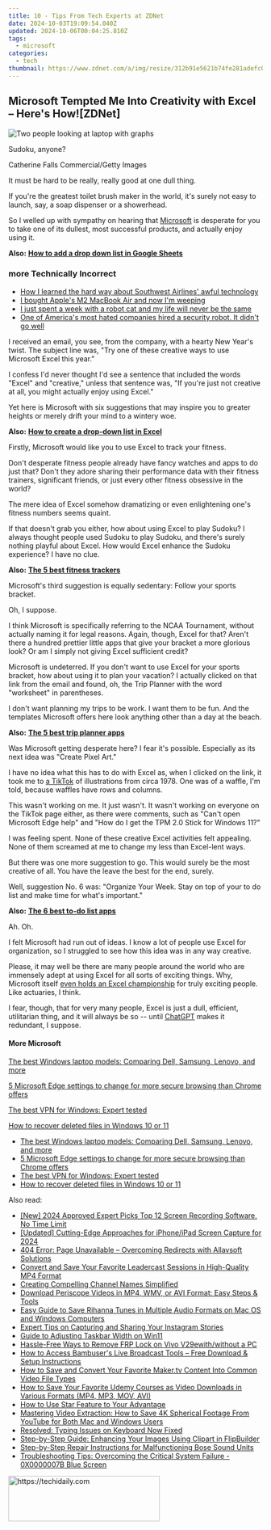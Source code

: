 ```yaml
---
title: 10 - Tips From Tech Experts at ZDNet
date: 2024-10-03T19:09:54.040Z
updated: 2024-10-06T00:04:25.810Z
tags:
  - microsoft
categories:
  - tech
thumbnail: https://www.zdnet.com/a/img/resize/312b91e5621b74fe281adefc042af30336beb6e0/2020/02/05/f99ba5cc-f209-44e1-98e8-3ebf49d5bee3/bloated-start.png?width=278&height=156&fit=crop&format=pjpg&auto=webp
---
```


## Microsoft Tempted Me Into Creativity with Excel – Here's How![ZDNet]

![Two people looking at laptop with graphs](https://www.zdnet.com/a/img/resize/eafd1a387bb7e6b0265f3284c302e0f46ce07339/2023/02/03/af3b58e0-11c8-4c69-a84b-e91c7dc510eb/gettyimages-1441723112.jpg?auto=webp&width=1280)

Sudoku, anyone?

Catherine Falls Commercial/Getty Images

It must be hard to be really, really good at one dull thing.

If you're the greatest toilet brush maker in the world, it's surely not easy to launch, say, a soap dispenser or a showerhead.

So I welled up with sympathy on hearing that [Microsoft](https://www.zdnet.com/home-and-office/work-life/microsoft-teams-premium-is-getting-a-gpt-boost-via-openai/) is desperate for you to take one of its dullest, most successful products, and actually enjoy using it.

**Also:** [**How to add a drop down list in Google Sheets**](https://www.zdnet.com/home-and-office/work-life/how-to-add-a-drop-down-list-in-google-sheets/)

### more Technically Incorrect

* [How I learned the hard way about Southwest Airlines' awful technology](https://www.zdnet.com/article/how-i-learned-the-hard-way-about-southwest-airlines-awful-technology/)
* [I bought Apple's M2 MacBook Air and now I'm weeping](https://www.zdnet.com/article/i-bought-apples-m2-macbook-air-and-now-im-weeping/)
* [I just spent a week with a robot cat and my life will never be the same](https://www.zdnet.com/article/i-just-spent-a-week-with-a-robot-cat-and-my-life-will-never-be-the-same/)
* [One of America's most hated companies hired a security robot. It didn't go well](https://www.zdnet.com/article/one-of-americas-most-hated-companies-hired-a-security-robot-it-didnt-go-well/)

I received an email, you see, from the company, with a hearty New Year's twist. The subject line was, "Try one of these creative ways to use Microsoft Excel this year." 

I confess I'd never thought I'd see a sentence that included the words "Excel" and "creative," unless that sentence was, "If you're just not creative at all, you might actually enjoy using Excel." 

Yet here is Microsoft with six suggestions that may inspire you to greater heights or merely drift your mind to a wintery woe.

**Also:** [**How to create a drop-down list in Excel**](https://www.zdnet.com/home-and-office/work-life/how-to-create-a-drop-down-list-in-excel/)

Firstly, Microsoft would like you to use Excel to track your fitness. 

Don't desperate fitness people already have fancy watches and apps to do just that? Don't they adore sharing their performance data with their fitness trainers, significant friends, or just every other fitness obsessive in the world? 

The mere idea of Excel somehow dramatizing or even enlightening one's fitness numbers seems quaint.

If that doesn't grab you either, how about using Excel to play Sudoku? I always thought people used Sudoku to play Sudoku, and there's surely nothing playful about Excel. How would Excel enhance the Sudoku experience? I have no clue.

**Also:** [**The 5 best fitness trackers**](https://www.zdnet.com/article/best-fitness-tracker/) 

Microsoft's third suggestion is equally sedentary: Follow your sports bracket.

Oh, I suppose. 

I think Microsoft is specifically referring to the NCAA Tournament, without actually naming it for legal reasons. Again, though, Excel for that? Aren't there a hundred prettier little apps that give your bracket a more glorious look? Or am I simply not giving Excel sufficient credit?

Microsoft is undeterred. If you don't want to use Excel for your sports bracket, how about using it to plan your vacation? I actually clicked on that link from the email and found, oh, the Trip Planner with the word "worksheet" in parentheses. 

I don't want planning my trips to be work. I want them to be fun. And the templates Microsoft offers here look anything other than a day at the beach.

**Also:** [**The 5 best trip planner apps**](https://www.zdnet.com/article/best-trip-planner-app/)

Was Microsoft getting desperate here? I fear it's possible. Especially as its next idea was "Create Pixel Art." 

I have no idea what this has to do with Excel as, when I clicked on the link, it took me to [a TikTok](https://www.tiktok.com/@microsoft365/video/7017812421733633285?ocid=cmm50bixyyq) of illustrations from circa 1978\. One was of a waffle, I'm told, because waffles have rows and columns. 

This wasn't working on me. It just wasn't. It wasn't working on everyone on the TikTok page either, as there were comments, such as "Can't open Microsoft Edge help" and "How do I get the TPM 2.0 Stick for Windows 11?"

I was feeling spent. None of these creative Excel activities felt appealing. None of them screamed at me to change my less than Excel-lent ways.

But there was one more suggestion to go. This would surely be the most creative of all. You have the leave the best for the end, surely.

Well, suggestion No. 6 was: "Organize Your Week. Stay on top of your to do list and make time for what's important."

**Also:** [**The 6 best to-do list apps**](https://www.zdnet.com/home-and-office/work-life/best-to-do-list-app/)

Ah. Oh.

I felt Microsoft had run out of ideas. I know a lot of people use Excel for organization, so I struggled to see how this idea was in any way creative.

Please, it may well be there are many people around the world who are immensely adept at using Excel for all sorts of exciting things. Why, Microsoft itself [even holds an Excel championship](https://www.zdnet.com/article/i-just-watched-microsoft-try-to-make-excel-exciting-recovery-wont-be-easy/) for truly exciting people. Like actuaries, I think.

I fear, though, that for very many people, Excel is just a dull, efficient, utilitarian thing, and it will always be so -- until [ChatGPT](https://www.zdnet.com/article/chatgpts-next-big-challenge-helping-microsoft-to-challenge-google-search/) makes it redundant, I suppose.

#### More Microsoft

[The best Windows laptop models: Comparing Dell, Samsung, Lenovo, and more](https://www.zdnet.com/article/best-windows-laptop/ "The best Windows laptop models: Comparing Dell, Samsung, Lenovo, and more")

[5 Microsoft Edge settings to change for more secure browsing than Chrome offers](https://www.zdnet.com/article/5-microsoft-edge-settings-to-change-for-more-secure-browsing-than-chrome-offers/ "5 Microsoft Edge settings to change for more secure browsing than Chrome offers")

[The best VPN for Windows: Expert tested](https://www.zdnet.com/article/best-vpn-for-windows-pc/ "The best VPN for Windows: Expert tested")

[How to recover deleted files in Windows 10 or 11](https://www.zdnet.com/article/how-to-recover-deleted-files-in-windows-10-or-11/ "How to recover deleted files in Windows 10 or 11")

* [The best Windows laptop models: Comparing Dell, Samsung, Lenovo, and more](https://www.zdnet.com/article/best-windows-laptop/ "The best Windows laptop models: Comparing Dell, Samsung, Lenovo, and more")
* [5 Microsoft Edge settings to change for more secure browsing than Chrome offers](https://www.zdnet.com/article/5-microsoft-edge-settings-to-change-for-more-secure-browsing-than-chrome-offers/ "5 Microsoft Edge settings to change for more secure browsing than Chrome offers")
* [The best VPN for Windows: Expert tested](https://www.zdnet.com/article/best-vpn-for-windows-pc/ "The best VPN for Windows: Expert tested")
* [How to recover deleted files in Windows 10 or 11](https://www.zdnet.com/article/how-to-recover-deleted-files-in-windows-10-or-11/ "How to recover deleted files in Windows 10 or 11")

<ins class="adsbygoogle"
     style="display:block"
     data-ad-format="autorelaxed"
     data-ad-client="ca-pub-7571918770474297"
     data-ad-slot="1223367746"></ins>

<ins class="adsbygoogle"
     style="display:block"
     data-ad-client="ca-pub-7571918770474297"
     data-ad-slot="8358498916"
     data-ad-format="auto"
     data-full-width-responsive="true"></ins>

<span class="atpl-alsoreadstyle">Also read:</span>
<div><ul>
<li><a href="https://visual-screen-recording.techidaily.com/new-2024-approved-expert-picks-top-12-screen-recording-software-no-time-limit/"><u>[New] 2024 Approved Expert Picks Top 12 Screen Recording Software, No Time Limit</u></a></li>
<li><a href="https://screen-recording.techidaily.com/updated-cutting-edge-approaches-for-iphoneipad-screen-capture-for-2024/"><u>[Updated] Cutting-Edge Approaches for iPhone/iPad Screen Capture for 2024</u></a></li>
<li><a href="https://win-great.techidaily.com/404-error-page-unavailable-overcoming-redirects-with-allavsoft-solutions/"><u>404 Error: Page Unavailable – Overcoming Redirects with Allavsoft Solutions</u></a></li>
<li><a href="https://win-great.techidaily.com/convert-and-save-your-favorite-leadercast-sessions-in-high-quality-mp4-format/"><u>Convert and Save Your Favorite Leadercast Sessions in High-Quality MP4 Format</u></a></li>
<li><a href="https://youtube-lab.techidaily.com/ing-compelling-channel-names-simplified/"><u>Creating Compelling Channel Names Simplified</u></a></li>
<li><a href="https://win-great.techidaily.com/download-periscope-videos-in-mp4-wmv-or-avi-format-easy-steps-and-tools/"><u>Download Periscope Videos in MP4, WMV, or AVI Format: Easy Steps & Tools</u></a></li>
<li><a href="https://win-great.techidaily.com/easy-guide-to-save-rihanna-tunes-in-multiple-audio-formats-on-mac-os-and-windows-computers/"><u>Easy Guide to Save Rihanna Tunes in Multiple Audio Formats on Mac OS and Windows Computers</u></a></li>
<li><a href="https://instagram-videos.techidaily.com/expert-tips-on-capturing-and-sharing-your-instagram-stories/"><u>Expert Tips on Capturing and Sharing Your Instagram Stories</u></a></li>
<li><a href="https://windows11.techidaily.com/guide-to-adjusting-taskbar-width-on-win11/"><u>Guide to Adjusting Taskbar Width on Win11</u></a></li>
<li><a href="https://bypass-frp.techidaily.com/hassle-free-ways-to-remove-frp-lock-on-vivo-v29ewithwithout-a-pc-by-drfone-android/"><u>Hassle-Free Ways to Remove FRP Lock on Vivo V29ewith/without a PC</u></a></li>
<li><a href="https://win-great.techidaily.com/how-to-access-bambusers-live-broadcast-tools-free-download-and-setup-instructions/"><u>How to Access Bambuser's Live Broadcast Tools – Free Download & Setup Instructions</u></a></li>
<li><a href="https://win-great.techidaily.com/how-to-save-and-convert-your-favorite-makertv-content-into-common-video-file-types/"><u>How to Save and Convert Your Favorite Maker.tv Content Into Common Video File Types</u></a></li>
<li><a href="https://win-great.techidaily.com/how-to-save-your-favorite-udemy-courses-as-video-downloads-in-various-formats-mp4-mp3-mov-avi/"><u>How to Save Your Favorite Udemy Courses as Video Downloads in Various Formats (MP4, MP3, MOV, AVI)</u></a></li>
<li><a href="https://extra-lessons.techidaily.com/how-to-use-star-feature-to-your-advantage/"><u>How to Use Star Feature to Your Advantage</u></a></li>
<li><a href="https://win-great.techidaily.com/mastering-video-extraction-how-to-save-4k-spherical-footage-from-youtube-for-both-mac-and-windows-users/"><u>Mastering Video Extraction: How to Save 4K Spherical Footage From YouTube for Both Mac and Windows Users</u></a></li>
<li><a href="https://common-error.techidaily.com/resolved-typing-issues-on-keyboard-now-fixed/"><u>Resolved: Typing Issues on Keyboard Now Fixed</u></a></li>
<li><a href="https://win-great.techidaily.com/step-by-step-guide-enhancing-your-images-using-clipart-in-flipbuilder/"><u>Step-by-Step Guide: Enhancing Your Images Using Clipart in FlipBuilder</u></a></li>
<li><a href="https://sound-issues.techidaily.com/step-by-step-repair-instructions-for-malfunctioning-bose-sound-units/"><u>Step-by-Step Repair Instructions for Malfunctioning Bose Sound Units</u></a></li>
<li><a href="https://technical-tips.techidaily.com/troubleshooting-tips-overcoming-the-critical-system-failure-0x0000007b-blue-screen/"><u>Troubleshooting Tips: Overcoming the Critical System Failure - 0X0000007B Blue Screen</u></a></li>
</ul></div>

<!-- affiliate ads begin -->
<a href="https://laganoo.pxf.io/c/5597632/1484945/16446" target="_top" id="1484945">
  <img src="//a.impactradius-go.com/display-ad/16446-1484945" border="0" alt="https://techidaily.com" width="300" height="90"/>
</a>
<img height="0" width="0" src="https://laganoo.pxf.io/i/5597632/1484945/16446" style="position:absolute;visibility:hidden;" border="0" />
<!-- affiliate ads end -->

